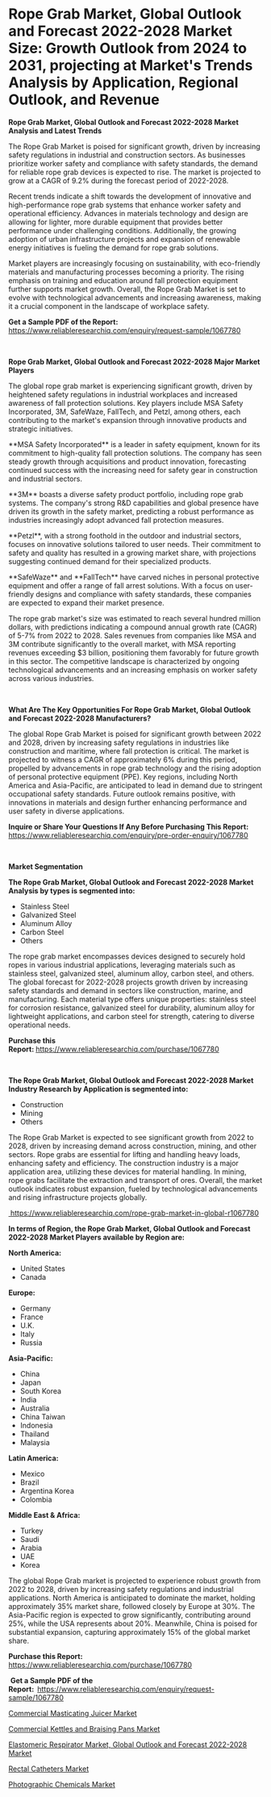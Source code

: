 <p><h1>Rope Grab Market, Global Outlook and Forecast 2022-2028 Market Size: Growth Outlook from 2024 to 2031, projecting at Market's Trends Analysis by Application, Regional Outlook, and Revenue</h1></p><p><strong>Rope Grab Market, Global Outlook and Forecast 2022-2028 Market Analysis and Latest Trends</strong></p>
<p><p>The Rope Grab Market is poised for significant growth, driven by increasing safety regulations in industrial and construction sectors. As businesses prioritize worker safety and compliance with safety standards, the demand for reliable rope grab devices is expected to rise. The market is projected to grow at a CAGR of 9.2% during the forecast period of 2022-2028. </p><p>Recent trends indicate a shift towards the development of innovative and high-performance rope grab systems that enhance worker safety and operational efficiency. Advances in materials technology and design are allowing for lighter, more durable equipment that provides better performance under challenging conditions. Additionally, the growing adoption of urban infrastructure projects and expansion of renewable energy initiatives is fueling the demand for rope grab solutions.</p><p>Market players are increasingly focusing on sustainability, with eco-friendly materials and manufacturing processes becoming a priority. The rising emphasis on training and education around fall protection equipment further supports market growth. Overall, the Rope Grab Market is set to evolve with technological advancements and increasing awareness, making it a crucial component in the landscape of workplace safety.</p></p>
<p><strong>Get a Sample PDF of the Report:&nbsp;</strong> <a href="https://www.reliableresearchiq.com/enquiry/request-sample/1067780">https://www.reliableresearchiq.com/enquiry/request-sample/1067780</a></p>
<p>&nbsp;</p>
<p><strong>Rope Grab Market, Global Outlook and Forecast 2022-2028 Major Market Players</strong></p>
<p><p>The global rope grab market is experiencing significant growth, driven by heightened safety regulations in industrial workplaces and increased awareness of fall protection solutions. Key players include MSA Safety Incorporated, 3M, SafeWaze, FallTech, and Petzl, among others, each contributing to the market's expansion through innovative products and strategic initiatives.</p><p>**MSA Safety Incorporated** is a leader in safety equipment, known for its commitment to high-quality fall protection solutions. The company has seen steady growth through acquisitions and product innovation, forecasting continued success with the increasing need for safety gear in construction and industrial sectors.</p><p>**3M** boasts a diverse safety product portfolio, including rope grab systems. The company's strong R&D capabilities and global presence have driven its growth in the safety market, predicting a robust performance as industries increasingly adopt advanced fall protection measures.</p><p>**Petzl**, with a strong foothold in the outdoor and industrial sectors, focuses on innovative solutions tailored to user needs. Their commitment to safety and quality has resulted in a growing market share, with projections suggesting continued demand for their specialized products.</p><p>**SafeWaze** and **FallTech** have carved niches in personal protective equipment and offer a range of fall arrest solutions. With a focus on user-friendly designs and compliance with safety standards, these companies are expected to expand their market presence.</p><p>The rope grab market's size was estimated to reach several hundred million dollars, with predictions indicating a compound annual growth rate (CAGR) of 5-7% from 2022 to 2028. Sales revenues from companies like MSA and 3M contribute significantly to the overall market, with MSA reporting revenues exceeding $3 billion, positioning them favorably for future growth in this sector. The competitive landscape is characterized by ongoing technological advancements and an increasing emphasis on worker safety across various industries.</p></p>
<p>&nbsp;</p>
<p><strong>What Are The Key Opportunities For Rope Grab Market, Global Outlook and Forecast 2022-2028 Manufacturers?</strong></p>
<p><p>The global Rope Grab Market is poised for significant growth between 2022 and 2028, driven by increasing safety regulations in industries like construction and maritime, where fall protection is critical. The market is projected to witness a CAGR of approximately 6% during this period, propelled by advancements in rope grab technology and the rising adoption of personal protective equipment (PPE). Key regions, including North America and Asia-Pacific, are anticipated to lead in demand due to stringent occupational safety standards. Future outlook remains positive, with innovations in materials and design further enhancing performance and user safety in diverse applications.</p></p>
<p><strong>Inquire or Share Your Questions If Any Before Purchasing This Report:</strong> <a href="https://www.reliableresearchiq.com/enquiry/pre-order-enquiry/1067780">https://www.reliableresearchiq.com/enquiry/pre-order-enquiry/1067780</a></p>
<p>&nbsp;</p>
<p><strong>Market Segmentation</strong></p>
<p><strong>The Rope Grab Market, Global Outlook and Forecast 2022-2028 Market Analysis by types is segmented into:</strong></p>
<p><ul><li>Stainless Steel</li><li>Galvanized Steel</li><li>Aluminum Alloy</li><li>Carbon Steel</li><li>Others</li></ul></p>
<p><p>The rope grab market encompasses devices designed to securely hold ropes in various industrial applications, leveraging materials such as stainless steel, galvanized steel, aluminum alloy, carbon steel, and others. The global forecast for 2022-2028 projects growth driven by increasing safety standards and demand in sectors like construction, marine, and manufacturing. Each material type offers unique properties: stainless steel for corrosion resistance, galvanized steel for durability, aluminum alloy for lightweight applications, and carbon steel for strength, catering to diverse operational needs.</p></p>
<p><strong>Purchase this Report:&nbsp;</strong><a href="https://www.reliableresearchiq.com/purchase/1067780">https://www.reliableresearchiq.com/purchase/1067780</a></p>
<p>&nbsp;</p>
<p><strong>The Rope Grab Market, Global Outlook and Forecast 2022-2028 Market Industry Research by Application is segmented into:</strong></p>
<p><ul><li>Construction</li><li>Mining</li><li>Others</li></ul></p>
<p><p>The Rope Grab Market is expected to see significant growth from 2022 to 2028, driven by increasing demand across construction, mining, and other sectors. Rope grabs are essential for lifting and handling heavy loads, enhancing safety and efficiency. The construction industry is a major application area, utilizing these devices for material handling. In mining, rope grabs facilitate the extraction and transport of ores. Overall, the market outlook indicates robust expansion, fueled by technological advancements and rising infrastructure projects globally.</p></p>
<p><a href="https://www.reliableresearchiq.com/rope-grab-market-in-global-r1067780">&nbsp;https://www.reliableresearchiq.com/rope-grab-market-in-global-r1067780</a></p>
<p><strong>In terms of Region, the Rope Grab Market, Global Outlook and Forecast 2022-2028 Market Players available by Region are:</strong></p>
<p>
    <p> <strong> North America: </strong>
        <ul>
            <li>United States</li>
            <li>Canada</li>
        </ul>
        </p> 
    <p> <strong> Europe: </strong>
        <ul>
            <li>Germany</li>
            <li>France</li>
            <li>U.K.</li>
            <li>Italy</li>
            <li>Russia</li>
        </ul>
        </p> 
    <p> <strong> Asia-Pacific: </strong>
        <ul>
            <li>China</li>
            <li>Japan</li>
            <li>South Korea</li>
            <li>India</li>
            <li>Australia</li>
            <li>China Taiwan</li>
            <li>Indonesia</li>
            <li>Thailand</li>
            <li>Malaysia</li>
        </ul>
        </p> 
    <p> <strong> Latin America: </strong>
        <ul>
            <li>Mexico</li>
            <li>Brazil</li>
            <li>Argentina Korea</li>
            <li>Colombia</li>
        </ul>
        </p> 
    <p> <strong> Middle East & Africa: </strong>
        <ul>
            <li>Turkey</li>
            <li>Saudi</li>
            <li>Arabia</li>
            <li>UAE</li>
            <li>Korea</li>
        </ul>
    </p>
    </p>
<p><p>The global Rope Grab market is projected to experience robust growth from 2022 to 2028, driven by increasing safety regulations and industrial applications. North America is anticipated to dominate the market, holding approximately 35% market share, followed closely by Europe at 30%. The Asia-Pacific region is expected to grow significantly, contributing around 25%, while the USA represents about 20%. Meanwhile, China is poised for substantial expansion, capturing approximately 15% of the global market share.</p></p>
<p><strong>Purchase this Report: </strong><a href="https://www.reliableresearchiq.com/purchase/1067780">https://www.reliableresearchiq.com/purchase/1067780</a></p>
<p>&nbsp;<strong>Get a Sample PDF of the Report:&nbsp;&nbsp;</strong><a href="https://www.reliableresearchiq.com/enquiry/request-sample/1067780">https://www.reliableresearchiq.com/enquiry/request-sample/1067780</a></p>
<p><strong></strong></p>
<p><p><a href="https://medium.com/@kavonhansen2022/the-commercial-masticating-juicer-market-has-grown-significantly-as-a-result-of-several-important-5d0356c08508">Commercial Masticating Juicer Market</a></p><p><a href="https://medium.com/@kavonhansen2022/the-global-market-overview-of-the-commercial-kettles-and-braising-pans-market-provides-a-unique-349e22d0f12f?postPublishedType=initial">Commercial Kettles and Braising Pans Market</a></p><p><a href="https://github.com/Annahawkins697/Market-Research-Report-List-1/blob/main/elastomeric-respirator-market-global-outlook-and-forecast-2022-2028-market.md">Elastomeric Respirator Market, Global Outlook and Forecast 2022-2028 Market</a></p><p><a href="https://www.linkedin.com/pulse/rectal-catheters-market-indicators-size-regional-breakdown-trsef?trackingId=ctwmvNQ9SeC592y3MDHOnA%3D%3D">Rectal Catheters Market</a></p><p><a href="https://issuu.com/reportprime-2/docs/photographic-chemicals-market-size-_7c8f8c6cbfbd63">Photographic Chemicals Market</a></p></p>